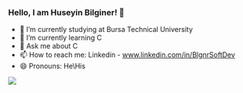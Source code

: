 ### Hello, I am Huseyin Bilginer! 👋

- 🔭 I’m currently studying at Bursa Technical University
- 🌱 I’m currently learning C
- 💬 Ask me about C
- 📫 How to reach me: Linkedin - www.linkedin.com/in/BlgnrSoftDev
- 😄 Pronouns: He\His


<img src="https://github-readme-stats.vercel.app/api?username=BlgnrSoftDev&&show_icons=true&title_color=ffffff&icon_color=bb2acf&text_color=daf7dc&bg_color=151515">
